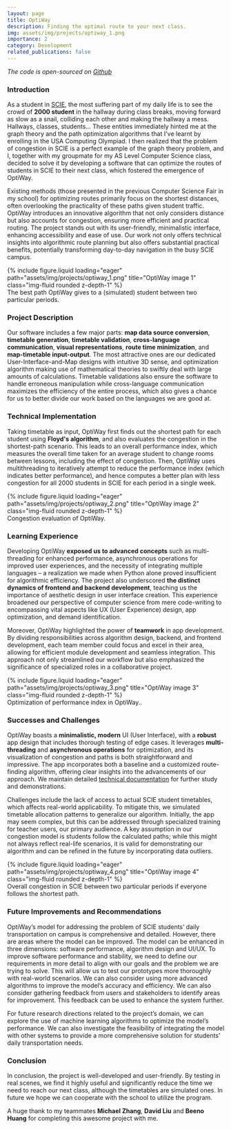 ```yaml
---
layout: page
title: OptiWay
description: Finding the optimal route to your next class.
img: assets/img/projects/optiway_1.png
importance: 2
category: Development
related_publications: false
---
```

*The code is open-sourced on [Github](https://github.com/micfong-z/OptiWay)*

### Introduction

As a student in [SCIE](scie.com.cn), the most suffering part of my daily life is to see the crowd of **2000 student** in the hallway during class breaks, moving forward as slow as a snail, colliding each other and making the hallway a mess. Hallways, classes, students... These entities immediately hinted me at the graph theory and the path optimization algorithms that I've learnt by enrolling in the USA Computing Olympiad. I then realized that the problem of congestion in SCIE is a perfect example of the graph theory problem, and I, together with my groupmate for my AS Level Computer Science class, decided to solve it by developing a software that can optimize the routes of students in SCIE to their next class, which fostered the emergence of OptiWay.

Existing methods (those presented in the previous Computer Science Fair in my school) for optimizing routes primarily focus on the shortest distances, often overlooking the practicality of these paths given student traffic. OptiWay introduces an innovative algorithm that not only considers distance but also accounts for congestion, ensuring more efficient and practical routing. The project stands out with its user-friendly, minimalistic interface, enhancing accessibility and ease of use. Our work not only offers technical insights into algorithmic route planning but also offers substantial practical benefits, potentially transforming day-to-day navigation in the busy SCIE campus.

<div class="row">
    <div class="col-sm mt-3 mt-md-0">
        {% include figure.liquid loading="eager" path="assets/img/projects/optiway_1.png" title="OptiWay image 1" class="img-fluid rounded z-depth-1" %}
    </div>
</div>
<div class="caption">
    The best path OptiWay gives to a (simulated) student between two particular periods.
</div>

### Project Description

Our software includes a few major parts: **map data source conversion**, **timetable generation**, **timetable validation**, **cross-language communication**, **visual representations**, **route time minimization**, and **map-timetable input-output**. The most attractive ones are our dedicated User-Interface-and-Map designs with intuitive 3D sense, and optimization algorithm making use of mathematical theories to swiftly deal with large amounts of calculations. Timetable validations also ensure the software to handle erroneous manipulation while cross-language communication maximizes the efficiency of the entire process, which also gives a chance for us to better divide our work based on the languages we are good at. 


### Technical Implementation

Taking timetable as input, OptiWay first finds out the shortest path for each student using **Floyd's algorithm**, and also evaluates the congestion in the shortest-path scenario. This leads to an overall performance index, which measures the overall time taken for an average student to change rooms between lessons, including the effect of congestion. Then, OptiWay uses multithreading to iteratively attempt to reduce the performance index (which indicates better performance), and hence computes a better plan with less congestion for all 2000 students in SCIE for each period in a single week. 

<div class="row">
    <div class="col-sm mt-3 mt-md-0">
        {% include figure.liquid loading="eager" path="assets/img/projects/optiway_2.png" title="OptiWay image 2" class="img-fluid rounded z-depth-1" %}
    </div>
</div>
<div class="caption">
    Congestion evaluation of OptiWay.
</div>

### Learning Experience

Developing OptiWay **exposed us to advanced concepts** such as multi-threading for enhanced performance, asynchronous operations for improved user experiences, and the necessity of integrating multiple languages – a realization we made when Python alone proved insufficient for algorithmic efficiency. The project also underscored **the distinct dynamics of frontend and backend development**, teaching us the importance of aesthetic design in user interface creation. This experience broadened our perspective of computer science from mere code-writing to encompassing vital aspects like UX (User Experience) design, app optimization, and demand identification. 

Moreover, OptiWay highlighted the power of **teamwork** in app development. By dividing responsibilities across algorithm design, backend, and frontend development, each team member could focus and excel in their area, allowing for efficient module development and seamless integration. This approach not only streamlined our workflow but also emphasized the significance of specialized roles in a collaborative project. 

<div class="row">
    <div class="col-sm mt-3 mt-md-0">
        {% include figure.liquid loading="eager" path="assets/img/projects/optiway_3.png" title="OptiWay image 3" class="img-fluid rounded z-depth-1" %}
    </div>
</div>
<div class="caption">
    Optimization of performance index in OptiWay..
</div>

### Successes and Challenges

OptiWay boasts a **minimalistic, modern** UI (User Interface), with a **robust** app design that includes thorough testing of edge cases. It leverages **multi-threading** and **asynchronous operations** for optimization, and its visualization of congestion and paths is both straightforward and impressive. The app incorporates both a baseline and a customized route-finding algorithm, offering clear insights into the advancements of our approach. We maintain detailed [technical documentation](https://github.com/micfong-z/OptiWay/blob/main/TECHNICAL_NOTES.md) for further study and demonstrations. 

Challenges include the lack of access to actual SCIE student timetables, which affects real-world applicability. To mitigate this, we simulated timetable allocation patterns to generalize our algorithm. Initially, the app may seem complex, but this can be addressed through specialized training for teacher users, our primary audience. A key assumption in our congestion model is students follow the calculated paths; while this might not always reflect real-life scenarios, it is valid for demonstrating our algorithm and can be refined in the future by incorporating data outliers. 

<div class="row">
    <div class="col-sm mt-3 mt-md-0">
        {% include figure.liquid loading="eager" path="assets/img/projects/optiway_4.png" title="OptiWay image 4" class="img-fluid rounded z-depth-1" %}
    </div>
</div>
<div class="caption">
    Overall congestion in SCIE between two particular periods if everyone follows the shortest path.
</div>

### Future Improvements and Recommendations

OptiWay’s model for addressing the problem of SCIE students’ daily transportation on campus is comprehensive and detailed. However, there are areas where the model can be improved. The model can be enhanced in three dimensions: software performance, algorithm design and UI/UX. To improve software performance and stability, we need to define our requirements in more detail to align with our goals and the problem we are trying to solve. This will allow us to test our prototypes more thoroughly with real-world scenarios. We can also consider using more advanced algorithms to improve the model’s accuracy and efficiency. We can also consider gathering feedback from users and stakeholders to identify areas for improvement. This feedback can be used to enhance the system further. 

For future research directions related to the project’s domain, we can explore the use of machine learning algorithms to optimize the model’s performance. We can also investigate the feasibility of integrating the model with other systems to provide a more comprehensive solution for students’ daily transportation needs.

### Conclusion

In conclusion, the project is well-developed and user-friendly. By testing in real scenes, we find it highly useful and significantly reduce the time we need to reach our next class, although the timetables are simulated ones. In future we hope we can cooperate with the school to utilize the program.

A huge thank to my teammates **Michael Zhang**, **David Liu** and **Beeno Huang** for completing this awesome project with me.